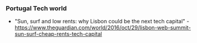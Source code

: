 ### Portugal Tech world

- "Sun, surf and low rents: why Lisbon could be the next tech capital" -  https://www.theguardian.com/world/2016/oct/29/lisbon-web-summit-sun-surf-cheap-rents-tech-capital
